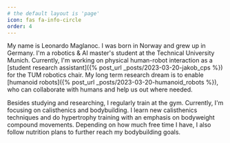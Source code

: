 ```yaml
---
# the default layout is 'page'
icon: fas fa-info-circle
order: 4
---
```


My name is Leonardo Maglanoc. I was born in Norway and grew up in Germany. I'm a robotics & AI master's student at the Technical University Munich. Currently, I'm working on physical human-robot interaction as a [student research assistant]({% post_url _posts/2023-03-20-jakob_cps %}) for the TUM robotics chair. My long term research dream is to enable [humanoid robots]({% post_url _posts/2023-03-20-humanoid_robots %}), who can collaborate with humans and help us out where needed.

Besides studying and researching, I regularly train at the gym. Currently, I'm focusing on calisthenics and bodybuilding. I learn new calisthenics techniques and do hypertrophy training with an emphasis on bodyweight compound movements. Depending on how much free time I have, I also follow nutrition plans to further reach my bodybuilding goals.